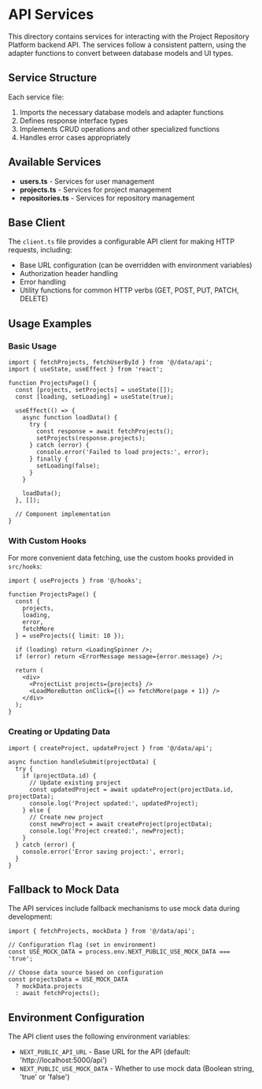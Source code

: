 # API Services

This directory contains services for interacting with the Project Repository Platform backend API. The services follow a consistent pattern, using the adapter functions to convert between database models and UI types.

## Service Structure

Each service file:
1. Imports the necessary database models and adapter functions
2. Defines response interface types
3. Implements CRUD operations and other specialized functions
4. Handles error cases appropriately

## Available Services

- **users.ts** - Services for user management
- **projects.ts** - Services for project management
- **repositories.ts** - Services for repository management

## Base Client

The `client.ts` file provides a configurable API client for making HTTP requests, including:

- Base URL configuration (can be overridden with environment variables)
- Authorization header handling
- Error handling
- Utility functions for common HTTP verbs (GET, POST, PUT, PATCH, DELETE)

## Usage Examples

### Basic Usage

```tsx
import { fetchProjects, fetchUserById } from '@/data/api';
import { useState, useEffect } from 'react';

function ProjectsPage() {
  const [projects, setProjects] = useState([]);
  const [loading, setLoading] = useState(true);
  
  useEffect(() => {
    async function loadData() {
      try {
        const response = await fetchProjects();
        setProjects(response.projects);
      } catch (error) {
        console.error('Failed to load projects:', error);
      } finally {
        setLoading(false);
      }
    }
    
    loadData();
  }, []);
  
  // Component implementation
}
```

### With Custom Hooks

For more convenient data fetching, use the custom hooks provided in `src/hooks`:

```tsx
import { useProjects } from '@/hooks';

function ProjectsPage() {
  const { 
    projects, 
    loading, 
    error, 
    fetchMore 
  } = useProjects({ limit: 10 });
  
  if (loading) return <LoadingSpinner />;
  if (error) return <ErrorMessage message={error.message} />;
  
  return (
    <div>
      <ProjectList projects={projects} />
      <LoadMoreButton onClick={() => fetchMore(page + 1)} />
    </div>
  );
}
```

### Creating or Updating Data

```tsx
import { createProject, updateProject } from '@/data/api';

async function handleSubmit(projectData) {
  try {
    if (projectData.id) {
      // Update existing project
      const updatedProject = await updateProject(projectData.id, projectData);
      console.log('Project updated:', updatedProject);
    } else {
      // Create new project
      const newProject = await createProject(projectData);
      console.log('Project created:', newProject);
    }
  } catch (error) {
    console.error('Error saving project:', error);
  }
}
```

## Fallback to Mock Data

The API services include fallback mechanisms to use mock data during development:

```tsx
import { fetchProjects, mockData } from '@/data/api';

// Configuration flag (set in environment)
const USE_MOCK_DATA = process.env.NEXT_PUBLIC_USE_MOCK_DATA === 'true';

// Choose data source based on configuration
const projectsData = USE_MOCK_DATA 
  ? mockData.projects 
  : await fetchProjects();
```

## Environment Configuration

The API client uses the following environment variables:

- `NEXT_PUBLIC_API_URL` - Base URL for the API (default: 'http://localhost:5000/api')
- `NEXT_PUBLIC_USE_MOCK_DATA` - Whether to use mock data (Boolean string, 'true' or 'false') 